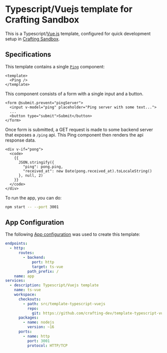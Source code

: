 # Typescript/Vuejs template for Crafting Sandbox

This is a Typescript/[Vue.js](https://vuejs.org/) template, configured for quick development setup in [Crafting Sandbox](https://crafting.readme.io/docs).

## Specifications

This template contains a single [`Ping`](src/components/Ping.vue) component:

```vue
<template>
  <Ping />
</template>
```

This component consists of a form with a single input and a button.

```vue
<form @submit.prevent="pingServer">
  <input v-model="ping" placeholder="Ping server with some text...">
  ...
  <button type="submit">Submit</button>
</form>
```

Once form is submitted, a GET request is made to some backend server that exposes a `/ping` api. This Ping component then renders the api response data.

```vue
<div v-if="pong">
  <code>
    {{
      JSON.stringify({
        "ping": pong.ping,
        "received_at": new Date(pong.received_at).toLocaleString()
      }, null, 2)
    }}
  </code>
</div>
```

To run the app, you can do:

```bash
npm start -- --port 3001
```

## App Configuration

The following [App configuration](https://crafting.readme.io/docs/app-spec) was used to create this template:

```yaml
endpoints:
  - http:
      routes:
        - backend:
            port: http
            target: ts-vue
          path_prefix: /
    name: app
services:
  - description: Typescript/Vuejs template
    name: ts-vue
    workspace:
      checkouts:
        - path: src/template-typescript-vuejs
          repo:
            git: https://github.com/crafting-dev/template-typescript-vuejs.git
      packages:
        - name: nodejs
          version: ~16
      ports:
        - name: http
          port: 3001
          protocol: HTTP/TCP
```
